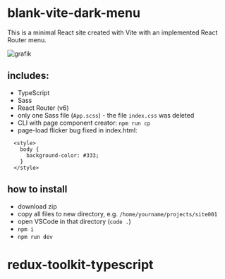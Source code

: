 # blank-vite-dark-menu

This is a minimal React site created with Vite with an implemented React Router menu.

![grafik](https://user-images.githubusercontent.com/446574/200960596-bdc5bd34-ca8c-4c03-9c0f-e67e9bf7d111.png)

## includes:

- TypeScript
- Sass
- React Router (v6) 
- only one Sass file (`App.scss`) - the file `index.css` was deleted
- CLI with page component creator: `npm run cp`
- page-load flicker bug fixed in index.html:
```
  <style>
    body {
      background-color: #333;
    }
  </style>
```

## how to install

- download zip
- copy all files to new directory, e.g. `/home/yourname/projects/site001`
- open VSCode in that directory (`code .`)
- `npm i`
- `npm run dev`
# redux-toolkit-typescript
